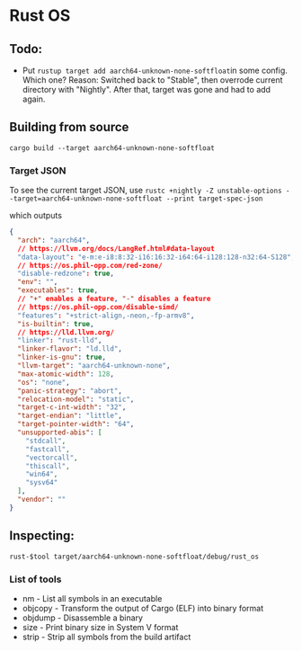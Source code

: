 # Rust OS

## Todo:
* Put `rustup target add aarch64-unknown-none-softfloat`in some config. Which one? Reason: Switched back to "Stable", then overrode current directory with "Nightly". After that, target was gone and had to add again.

## Building from source
`cargo build --target aarch64-unknown-none-softfloat`

### Target JSON
To see the current target JSON, use
`rustc +nightly -Z unstable-options --target=aarch64-unknown-none-softfloat --print target-spec-json`

which outputs
```JSON
{
  "arch": "aarch64",
  // https://llvm.org/docs/LangRef.html#data-layout
  "data-layout": "e-m:e-i8:8:32-i16:16:32-i64:64-i128:128-n32:64-S128",
  // https://os.phil-opp.com/red-zone/
  "disable-redzone": true,
  "env": "",
  "executables": true,
  // "+" enables a feature, "-" disables a feature
  // https://os.phil-opp.com/disable-simd/
  "features": "+strict-align,-neon,-fp-armv8",
  "is-builtin": true,
  // https://lld.llvm.org/
  "linker": "rust-lld",
  "linker-flavor": "ld.lld",
  "linker-is-gnu": true,
  "llvm-target": "aarch64-unknown-none",
  "max-atomic-width": 128,
  "os": "none",
  "panic-strategy": "abort",
  "relocation-model": "static",
  "target-c-int-width": "32",
  "target-endian": "little",
  "target-pointer-width": "64",
  "unsupported-abis": [
    "stdcall",
    "fastcall",
    "vectorcall",
    "thiscall",
    "win64",
    "sysv64"
  ],
  "vendor": ""
}
```

## Inspecting:
`rust-$tool target/aarch64-unknown-none-softfloat/debug/rust_os`
### List of tools
* nm - List all symbols in an executable
* objcopy - Transform the output of Cargo (ELF) into binary format
* objdump - Disassemble a binary
* size - Print binary size in System V format
* strip - Strip all symbols from the build artifact